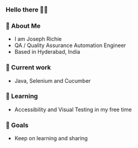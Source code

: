 ### Hello there 👋🙏

### 📖 About Me

* I am Joseph Richie
* QA / Quality Assurance Automation Engineer
* Based in Hyderabad, India


### 🔭 Current work 
* Java, Selenium and Cucumber


### 🌱 Learning 
* Accessibility and Visual Testing in my free time


### 🎯 Goals
* Keep on learning and sharing


<!--
**JosefRichie13/JosefRichie13** is a ✨ _special_ ✨ repository because its `README.md` (this file) appears on your GitHub profile.

Here are some ideas to get you started:

- 🔭 I’m currently working on ...
- 🌱 I’m currently learning ...
- 👯 I’m looking to collaborate on ...
- 🤔 I’m looking for help with ...
- 💬 Ask me about ...
- 📫 How to reach me: ...
- 😄 Pronouns: ...
- ⚡ Fun fact: ...
-->
